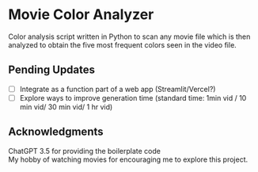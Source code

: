 # Movie Color Analyzer
Color analysis script written in Python to scan any movie file which is then analyzed to obtain the five most frequent colors seen in the video file.

## Pending Updates
- [ ] Integrate as a function part of a web app (Streamlit/Vercel?)
- [ ] Explore ways to improve generation time (standard time: 1min vid / 10 min vid/ 30 min vid/ 1 hr vid)

## Acknowledgments
ChatGPT 3.5 for providing the boilerplate code<br>
My hobby of watching movies for encouraging me to explore this project.
